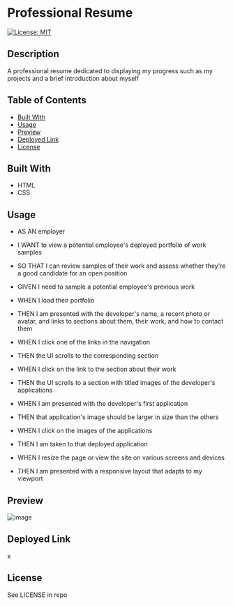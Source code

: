 # Professional Resume
[![License: MIT](https://img.shields.io/badge/License-MIT-yellow.svg)](https://opensource.org/licenses/MIT)

## Description

A professional resume dedicated to displaying my progress such as my projects and a brief introduction about myself

## Table of Contents

- [Built With](#built-with)
- [Usage](#usage)
- [Preview](#preview)
- [Deployed Link](#deployed-link)
- [License](#license)

## Built With

- HTML
- CSS

## Usage

- AS AN employer
- I WANT to view a potential employee's deployed portfolio of work samples
- SO THAT I can review samples of their work and assess whether they're a good candidate for an open position

- GIVEN I need to sample a potential employee's previous work
- WHEN I load their portfolio
- THEN I am presented with the developer's name, a recent photo or avatar, and links to sections about them, their work, and how to contact them
- WHEN I click one of the links in the navigation
- THEN the UI scrolls to the corresponding section
- WHEN I click on the link to the section about their work
- THEN the UI scrolls to a section with titled images of the developer's applications
- WHEN I am presented with the developer's first application
- THEN that application's image should be larger in size than the others
- WHEN I click on the images of the applications
- THEN I am taken to that deployed application
- WHEN I resize the page or view the site on various screens and devices
- THEN I am presented with a responsive layout that adapts to my viewport

## Preview

![image](https://user-images.githubusercontent.com/114375310/228570642-0a913adf-f9bf-4655-bfc9-291ffa0507ed.png)

## Deployed Link

x

## License

See LICENSE in repo
